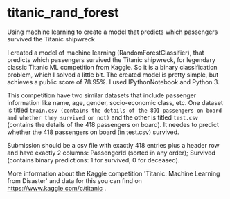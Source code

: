 # titanic_rand_forest
Using machine learning to create a model that predicts which passengers survived the Titanic shipwreck

I created a model of machine learning (RandomForestClassifier), that predicts which passengers survived the Titanic shipwreck, for legendary classic Titanic ML competition from Kaggle. So it is a binary classification problem, which I solved a little bit. The created model is pretty simple, but achieves a public score of 78.95%. I used IPythonNotebook and Python 3.

This competition have two similar datasets that include passenger information like name, age, gender, socio-economic class, etc. One dataset is titled `train.csv (contains the details of the 891 passengers on board and whether they survived or not)` and the other is titled `test.csv` (contains the details of the 418 passengers on board). It needes to predict whether the 418 passengers on board (in test.csv) survived.

Submission should be a csv file with exactly 418 entries plus a header row and have exactly 2 columns: PassengerId (sorted in any order); Survived (contains binary predictions: 1 for survived, 0 for deceased).

More information about the Kaggle competition 'Titanic: Machine Learning from Disaster' and data for this you can find on https://www.kaggle.com/c/titanic .

